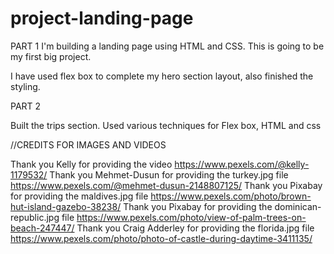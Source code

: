 # project-landing-page
PART 1
I'm building a landing page using HTML and CSS. This is going to be my first big project.

I have used flex box to complete my hero section layout, also finished the styling.

PART 2

Built the trips section. Used various techniques for Flex box, HTML and css





//CREDITS FOR IMAGES AND VIDEOS

Thank you Kelly for providing the video
https://www.pexels.com/@kelly-1179532/
Thank you Mehmet-Dusun for providing the turkey.jpg file
https://www.pexels.com/@mehmet-dusun-2148807125/
Thank you Pixabay for providing the maldives.jpg file
https://www.pexels.com/photo/brown-hut-island-gazebo-38238/
Thank you Pixabay for providing the dominican-republic.jpg file
https://www.pexels.com/photo/view-of-palm-trees-on-beach-247447/
Thank you Craig Adderley for providing the florida.jpg file
https://www.pexels.com/photo/photo-of-castle-during-daytime-3411135/


